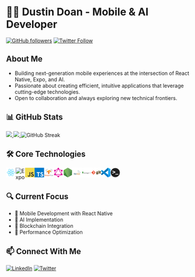# 👨‍💻 Dustin Doan - Mobile & AI Developer

[![GitHub followers](https://img.shields.io/github/followers/DustinDoan315?style=social)](https://github.com/DustinDoan315)
[![Twitter Follow](https://img.shields.io/twitter/follow/dustindoan315?style=social)](https://x.com/dustin_doan_315)

## About Me
 - Building next-generation mobile experiences at the intersection of React Native, Expo, and AI.
 - Passionate about creating efficient, intuitive applications that leverage cutting-edge technologies.
 - Open to collaboration and always exploring new technical frontiers.

## 📊 GitHub Stats

<a href="https://github.com/DustinDoan315">
  <img height="180em" src="https://github-readme-stats.vercel.app/api?username=DustinDoan315&show_icons=true&theme=tokyonight&include_all_commits=true&count_private=true&hide_border=true"/>
  <img height="180em" src="https://github-readme-stats.vercel.app/api/top-langs/?username=DustinDoan315&layout=compact&langs_count=8&theme=tokyonight&hide_border=true"/>
</a>

<img src="https://github-readme-streak-stats.herokuapp.com/?user=DustinDoan315&theme=tokyonight&hide_border=true" alt="GitHub Streak" />

## 🛠️ Core Technologies
<img align="left" alt="React Native" width="26px" src="https://raw.githubusercontent.com/github/explore/80688e429a7d4ef2fca1e82350fe8e3517d3494d/topics/react-native/react-native.png" />
<img align="left" alt="Expo" width="26px" src="https://blog.kakaocdn.net/dn/dTf2xp/btsIRxOocZw/onKt7pPNl0L0BVQ3uxP4QK/img.png" />
<img align="left" alt="JavaScript" width="26px" src="https://raw.githubusercontent.com/github/explore/80688e429a7d4ef2fca1e82350fe8e3517d3494d/topics/javascript/javascript.png" />
<img align="left" alt="TypeScript" width="26px" src="https://raw.githubusercontent.com/github/explore/80688e429a7d4ef2fca1e82350fe8e3517d3494d/topics/typescript/typescript.png" />
<img align="left" alt="AI/ML" width="26px" src="https://raw.githubusercontent.com/github/explore/80688e429a7d4ef2fca1e82350fe8e3517d3494d/topics/tensorflow/tensorflow.png" />
<img align="left" alt="GraphQL" width="26px" src="https://raw.githubusercontent.com/github/explore/80688e429a7d4ef2fca1e82350fe8e3517d3494d/topics/graphql/graphql.png" />
<img align="left" alt="Node.js" width="26px" src="https://raw.githubusercontent.com/github/explore/80688e429a7d4ef2fca1e82350fe8e3517d3494d/topics/nodejs/nodejs.png" />
<img align="left" alt="MySQL" width="26px" src="https://raw.githubusercontent.com/github/explore/80688e429a7d4ef2fca1e82350fe8e3517d3494d/topics/mysql/mysql.png" />
<img align="left" alt="MongoDB" width="26px" src="https://raw.githubusercontent.com/github/explore/80688e429a7d4ef2fca1e82350fe8e3517d3494d/topics/mongodb/mongodb.png" />
<img align="left" alt="Git" width="26px" src="https://raw.githubusercontent.com/github/explore/80688e429a7d4ef2fca1e82350fe8e3517d3494d/topics/git/git.png" />
<img align="left" alt="Visual Studio Code" width="26px" src="https://raw.githubusercontent.com/github/explore/80688e429a7d4ef2fca1e82350fe8e3517d3494d/topics/visual-studio-code/visual-studio-code.png" />
<img align="left" alt="Terminal" width="26px" src="https://raw.githubusercontent.com/github/explore/80688e429a7d4ef2fca1e82350fe8e3517d3494d/topics/terminal/terminal.png" />
<br />
<br />

## 🔍 Current Focus

- 📱 Mobile Development with React Native
- 🧠 AI Implementation
- 🔗 Blockchain Integration
- 🚀 Performance Optimization

## 📫 Connect With Me

[![LinkedIn](https://img.shields.io/badge/LinkedIn-0077B5?style=for-the-badge&logo=linkedin&logoColor=white)](https://www.linkedin.com/in/%C4%91o%C3%A0n-kh%C3%A1nh-%C4%91%C3%B4ng-a3799a234/)
[![Twitter](https://img.shields.io/badge/X_(Twitter)-000000?style=for-the-badge&logo=x&logoColor=white)](https://x.com/dustin_doan_315)
<br />
